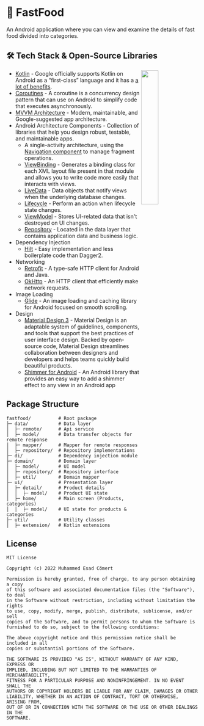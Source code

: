 # 🍔 FastFood

An Android application where you can view and examine the details of fast food divided into categories.

## 🛠 Tech Stack & Open-Source Libraries

<img align="right" width="30%" src="demo/Demo.gif">

- [Kotlin](https://kotlinlang.org/) - Google officially supports Kotlin on Android as a “first-class” language and it has a [a lot of benefits](https://developer.android.com/kotlin).
- [Coroutines](https://kotlinlang.org/docs/reference/coroutines-overview.html) - A coroutine is a concurrency design pattern that can use on Android to simplify code that executes asynchronously.
- [MVVM Architecture](https://developer.android.com/topic/architecture#recommended-app-arch) - Modern, maintainable, and Google-suggested app architecture.
- Android Architecture Components - Collection of libraries that help you design robust, testable, and maintainable apps.
  - A single-activity architecture, using the [Navigation component](https://developer.android.com/guide/navigation/navigation-getting-started) to manage fragment operations.
  - [ViewBinding](https://developer.android.com/topic/libraries/view-binding) - Generates a binding class for each XML layout file present in that module and allows you to write code more easily that interacts with views.
  - [LiveData](https://developer.android.com/topic/libraries/architecture/livedata) - Data objects that notify views when the underlying database changes.
  - [Lifecycle](https://developer.android.com/topic/libraries/architecture/lifecycle) - Perform an action when lifecycle state changes.
  - [ViewModel](https://developer.android.com/topic/libraries/architecture/viewmodel) - Stores UI-related data that isn't destroyed on UI changes. 
  - [Repository](https://developer.android.com/topic/architecture/data-layer) - Located in the data layer that contains application data and business logic.
- Dependency Injection
  - [Hilt](https://developer.android.com/training/dependency-injection/hilt-android) - Easy implementation and less boilerplate code than Dagger2.
- Networking
  - [Retrofit](https://square.github.io/retrofit/) - A type-safe HTTP client for Android and Java.
  - [OkHttp](https://square.github.io/okhttp/) - An HTTP client that efficiently make network requests.
- Image Loading
  - [Glide](https://bumptech.github.io/glide/) - An image loading and caching library for Android focused on smooth scrolling.
- Design
  - [Material Design 3](https://m3.material.io/) - Material Design is an adaptable system of guidelines, components, and tools that support the best practices of user interface design. Backed by open-source code, Material Design streamlines collaboration between designers and developers and helps teams quickly build beautiful products.
  - [Shimmer for Android](https://facebook.github.io/shimmer-android/) - An Android library that provides an easy way to add a shimmer effect to any view in an Android app

## Package Structure

```
fastfood/          # Root package
├─ data/           # Data layer
│  ├─ remote/      # Api service
│  ├─ model/       # Data transfer objects for remote response
│  ├─ mapper/      # Mapper for remote responses
│  ├─ repository/  # Repository implementations
├─ di/             # Dependency injection module
├─ domain/         # Domain layer
│  ├─ model/       # UI model
│  ├─ repository/  # Repository interface
│  ├─ util/        # Domain mapper
├─ ui/             # Presentation layer
│  ├─ detail/      # Product details
│  │  ├─ model/    # Product UI state
│  ├─ home/        # Main screen (Products, categories)
│  │  ├─ model/    # UI state for products & categories
├─ util/           # Utility classes
│  ├─ extension/   # Kotlin extensions
```

## License

```
MIT License

Copyright (c) 2022 Muhammed Esad Cömert

Permission is hereby granted, free of charge, to any person obtaining a copy
of this software and associated documentation files (the "Software"), to deal
in the Software without restriction, including without limitation the rights
to use, copy, modify, merge, publish, distribute, sublicense, and/or sell
copies of the Software, and to permit persons to whom the Software is
furnished to do so, subject to the following conditions:

The above copyright notice and this permission notice shall be included in all
copies or substantial portions of the Software.

THE SOFTWARE IS PROVIDED "AS IS", WITHOUT WARRANTY OF ANY KIND, EXPRESS OR
IMPLIED, INCLUDING BUT NOT LIMITED TO THE WARRANTIES OF MERCHANTABILITY,
FITNESS FOR A PARTICULAR PURPOSE AND NONINFRINGEMENT. IN NO EVENT SHALL THE
AUTHORS OR COPYRIGHT HOLDERS BE LIABLE FOR ANY CLAIM, DAMAGES OR OTHER
LIABILITY, WHETHER IN AN ACTION OF CONTRACT, TORT OR OTHERWISE, ARISING FROM,
OUT OF OR IN CONNECTION WITH THE SOFTWARE OR THE USE OR OTHER DEALINGS IN THE
SOFTWARE.
```
